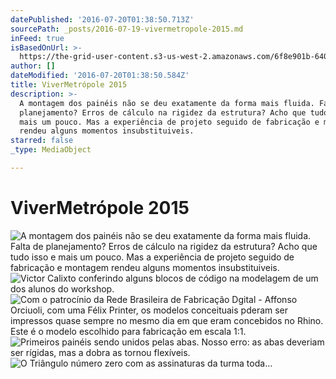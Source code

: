 ```yaml
---
datePublished: '2016-07-20T01:38:50.713Z'
sourcePath: _posts/2016-07-19-vivermetropole-2015.md
inFeed: true
isBasedOnUrl: >-
  https://the-grid-user-content.s3-us-west-2.amazonaws.com/6f8e901b-6403-467b-a750-f9ce1585c1c2.jpg
author: []
dateModified: '2016-07-20T01:38:50.584Z'
title: ViverMetrópole 2015
description: >-
  A montagem dos painéis não se deu exatamente da forma mais fluida. Falta de
  planejamento? Erros de cálculo na rigidez da estrutura? Acho que tudo isso e
  mais um pouco. Mas a experiência de projeto seguido de fabricação e montagem
  rendeu alguns momentos insubstituiveis.
starred: false
_type: MediaObject

---
```

# ViverMetrópole 2015
![A montagem dos painéis não se deu exatamente da forma mais fluida. Falta de planejamento? Erros de cálculo na rigidez da estrutura? Acho que tudo isso e mais um pouco. Mas a experiência de projeto seguido de fabricação e montagem rendeu alguns momentos insubstituiveis.](https://the-grid-user-content.s3-us-west-2.amazonaws.com/47e2bc20-c6d0-41bd-ad37-2c3c0ba70d7c.jpg)
![Victor Calixto conferindo alguns blocos de código na modelagem de um dos alunos do workshop.](https://the-grid-user-content.s3-us-west-2.amazonaws.com/1958544b-8d16-4d1c-a698-fcf385e9226e.jpg)
![Com o patrocínio da Rede Brasileira de Fabricação Dgital - Affonso Orciuoli, com uma Félix Printer, os modelos conceituais pderam ser impressos quase sempre no mesmo dia em que eram concebidos no Rhino. Este é o modelo escolhido para fabricação em escala 1:1.](https://the-grid-user-content.s3-us-west-2.amazonaws.com/a850fb76-1308-4948-abfd-3f2a424446a8.jpg)
![Primeiros painéis sendo unidos pelas abas. Nosso erro: as abas deveriam ser rígidas, mas a dobra as tornou flexíveis. ](https://the-grid-user-content.s3-us-west-2.amazonaws.com/a31d29a1-4726-4b3b-83c3-fb0aea2361e2.jpg)
![O Triângulo número zero com as assinaturas da turma toda...](https://imgflo.herokuapp.com/graph/vahj1ThiexotieMo/ab6c81c76b70bb85f8ef5da1c85b2523/croprotate.png?cropheight=1080&cropwidth=937&degrees=0&input=https%3A%2F%2Fs3-us-west-2.amazonaws.com%2Fthe-grid-img%2Fp%2Ff0d78112238ba6dcc410bdbd8f0b08d6fbd860bb.png&x=0&y=0)